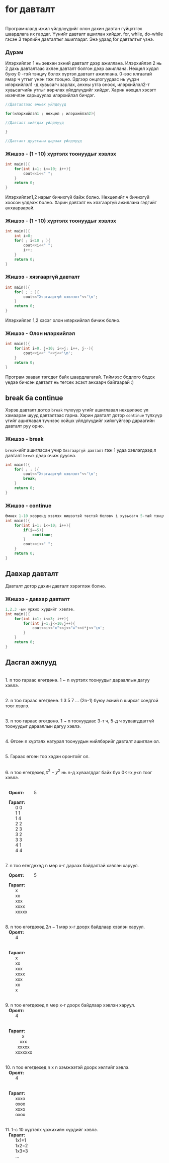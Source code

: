 # for давталт

<br>
Програмчлалд ижил үйлдлүүдийг олон дахин давтан гүйцэтгэх шаардлага их гардаг. Үүнийг давталт ашиглан хийдэг. for, while, do-while гэсэн 3 төрлийн давталтыг ашигладаг. Энэ удаад for давталтыг үзнэ.


### Дүрэм ###
Илэрхийлэл 1 нь зөвхөн эхний давталт дээр ажиллана. Илэрхийлэл 2 нь 2 дахь давталтаас эхлэн давталт болгон дээр ажиллана. Нөхцөл худал буюу 0 -тэй тэнцүү болох хүртэл давталт ажиллана. 0-ээс ялгаатай ямар ч утгыг үнэн гэж тооцно. Эдгээр онцлогуудаас нь үүдэн илэрхийлэл1 -д хувьсагч зарлах, анхны утга оноох, илэрхийлэл2-т хувьсагчийн утгыг өөрчлөх үйлдлүүдийг хийдэг. Харин нөхцөл хэсэгт ихэвчлэн харьцуулах илэрхийлэл бичдэг. 

```c
//Давталтаас өмнөх үйлдлүүд

for(илэрхийлэл1 ; нөхцөл ; илэрхийлэл2){

//Давталт хийгдэх үйлдлүүд

}

//Давталт дууссаны дараах үйлдлүүд
```

### Жишээ - (1 - 10) хүртэлх тоонуудыг хэвлэх ###
```c
int main(){
    for(int i=1; i<=10; i++){
        cout<<i<<" "; 
    }
    return 0;
}
```

Илэрхийлэл1,2 нарыг бичихгүй байж болно. Нөхцөлийг ч бичихгүй хоосон үлдээж болно. Харин давталт нь хязгааргүй ажиллана гэдгийг анхаараарай. 

### Жишээ - (1 - 10) хүртэлх тоонуудыг хэвлэх ###
```c
int main(){
    int i=0; 
    for( ; i<10 ; ){
        cout<<i<<" ";
        i++; 
    }
    return 0;
}
```


### Жишээ - хязгааргүй давталт ###
```c
int main(){
    for( ; ; ){
        cout<<"Хязгааргүй хэвлэлт"<<'\n'; 
    }
    return 0;
}
```

Илэрхийлэл 1,2 хэсэг олон илэрхийлэл бичиж болно.
### Жишээ -  Олон илэрхийлэл ###
```c
int main(){
    for(int i=0, j=10; i<=j; i++, j--){
        cout<<i<<" "<<j<<'\n'; 
    }
    return 0;
}
```

Програм заавал төгсдөг байх шаардлагатай. Тиймээс бодлого бодох үедээ бичсэн давталт нь төгсөх эсэхт анхаарч байгаарай :) 

## break ба continue ##

Хэрэв давталт дотор `break` түлхүүр үгийг ашиглавал нөхцөлөөс үл хамааран шууд давталтаас гарна. Харин давталт дотор `continue` түлхүүр үгийг ашиглавал түүнээс хойшх үйлдлүүдийг хийхгүйгээр дараагийн давталт руу орно.

### Жишээ - break ###
`break`-ийг ашигласан учир `Хязгааргүй давталт` гэж 1 удаа хэвлэгдээд л давталт `break` дээр очиж дуусна.
```c
int main(){
    for( ; ; ){
        cout<<"Хязгааргүй хэвлэлт"<<'\n'; 
        break;
    }
    return 0;
}
```

### Жишээ - continue ###
```c
Өмнөх 1-10 хооронд хэвлэх жишээтэй төстэй боловч i хувьсагч 5-тай тэнцүү үед `continue` ажиллан дараагийн давталт руугаа шилжинэ. Иймд 5 -аас бусдыг нь хэвлэнэ.
int main(){
    for(int i=1; i<=10; i++){
        if(i==5){
            continue;
        }
        cout<<i<<" "; 
    }
    return 0;
}
```


## Давхар давталт ##
Давталт дотор дахин давталт хэрэглэж болно. 

### Жишээ - давхар давталт ###
```c
1,2,3 -ын үржих хүрдийг хэвлэе.
int main(){
    for(int i=1; i<=3; i++){
        for(int j=1;j<=10;j++){
            cout<<i<<"x"<<j<<"="<<i*j<<'\n';
        }
    }
    return 0;
}
```

## Дасгал ажлууд ##
<br>1. n тоо гараас өгөгдөнө. 1 ~ n хүртэлх тоонуудыг дарааллын дагуу хэвлэ.

<br>2. n тоо гараас өгөгдөнө.  1 3 5 7 ... (2n-1) буюу эхний n ширхэг сондгой тоог хэвлэ.

<br>3. n тоо гараас өгөгдөнө.  1 ~ n тоонуудаас 3-т ч, 5-д ч хуваагддаггүй тоонуудыг дарааллын дагуу хэвлэ.

<br>4. Өгсөн n хүртэлх натурал тоонуудын нийлбэрийг давталт ашиглан ол.

<br>5. Гараас өгсөн тоо хэдэн оронтойг ол.

<br>6. n тоо өгөгдөхөд $x^2 - y^2$ нь n-д хуваагддаг байх бүх 0<=x,y<n тоог хэвлэ.

<br>&ensp; **Оролт:**&ensp;&ensp;&ensp;&ensp;   5

&ensp; **Гаралт:** 
<br>&ensp;&ensp;&ensp;&ensp; 0 0
<br>&ensp; &ensp;&ensp;&ensp;1 1
<br>&ensp; &ensp;&ensp;&ensp;1 4
<br>&ensp; &ensp;&ensp;&ensp;2 2
<br>&ensp; &ensp;&ensp;&ensp;2 3
<br>&ensp; &ensp;&ensp;&ensp;3 2
<br>&ensp; &ensp;&ensp;&ensp;3 3
<br>&ensp; &ensp;&ensp;&ensp;4 1
<br>&ensp; &ensp;&ensp;&ensp;4 4


<br>7. n тоо өгөгдөхөд n мөр x-г дараах байдалтай хэвлэн харуул.

&ensp; **Оролт:**&ensp;&ensp;&ensp;&ensp;   5

&ensp; **Гаралт:** 
<br>&ensp;&ensp;&ensp;&ensp; x
<br>&ensp; &ensp;&ensp;&ensp;xx
<br>&ensp; &ensp;&ensp;&ensp;xxx
<br>&ensp; &ensp;&ensp;&ensp;xxxx
<br>&ensp; &ensp;&ensp;&ensp;xxxxx

<br>8. n тоо өгөгдөхөд $2n-1$ мөр x-г доорх байдлаар хэвлэн харуул. 
<br>&ensp; **Оролт:**
<br>&ensp;&ensp;&ensp;&ensp;   4

<br>&ensp; **Гаралт:** 
<br>&ensp;&ensp;&ensp;&ensp; x
<br>&ensp; &ensp;&ensp;&ensp;xx
<br>&ensp; &ensp;&ensp;&ensp;xxx
<br>&ensp; &ensp;&ensp;&ensp;xxxx
<br>&ensp; &ensp;&ensp;&ensp;xxx
<br>&ensp; &ensp;&ensp;&ensp;xx
<br>&ensp; &ensp;&ensp;&ensp;x

<br>9. n тоо өгөгдөхөд n мөр x-г доорх байдлаар хэвлэн харуул. 
<br>&ensp; **Оролт:**
<br>&ensp;&ensp;&ensp;&ensp;   4

<br>&ensp; **Гаралт:** 
<br>&ensp;&ensp;&ensp;&ensp;&ensp; &ensp;&ensp;x
<br>&ensp; &ensp;&ensp;&ensp;&ensp;&ensp;xxx
<br>&ensp; &ensp;&ensp;&ensp;&ensp;xxxxx
<br>&ensp; &ensp;&ensp;&ensp;xxxxxxx

<br>10. n тоо өгөгдөхөд n x n хэмжээтэй доорх хөлгийг хэвлэ. 
<br>&ensp; **Оролт:**
<br>&ensp;&ensp;&ensp;&ensp;   4

<br>&ensp; **Гаралт:** 
<br>&ensp;&ensp;&ensp;&ensp; xoxo
<br>&ensp; &ensp;&ensp;&ensp;oxox
<br>&ensp; &ensp;&ensp;&ensp;xoxo
<br>&ensp; &ensp;&ensp;&ensp;oxox

<br>11. 1-с 10 хүртэлх үржихийн хүрдийг хэвлэ.
<br>&ensp; **Гаралт:** 
<br>&ensp;&ensp;&ensp;&ensp; 1x1=1
<br>&ensp; &ensp;&ensp;&ensp;1x2=2
<br>&ensp; &ensp;&ensp;&ensp;1x3=3
<br>&ensp; &ensp;&ensp;&ensp;...
